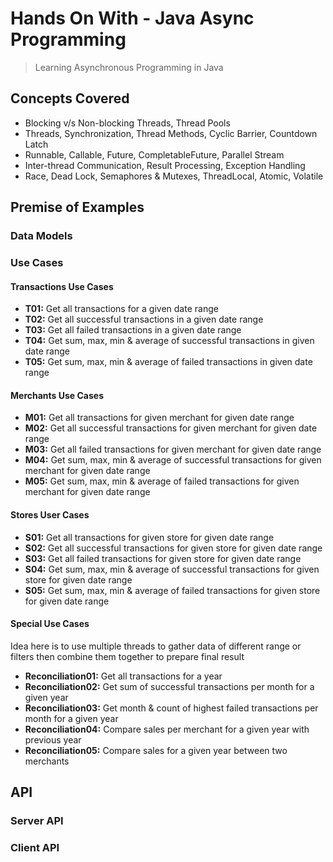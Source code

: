 # Hands On With - Java Async Programming

> Learning Asynchronous Programming in Java

## Concepts Covered

- Blocking v/s Non-blocking Threads, Thread Pools
- Threads, Synchronization, Thread Methods, Cyclic Barrier, Countdown Latch
- Runnable, Callable, Future, CompletableFuture, Parallel Stream
- Inter-thread Communication, Result Processing, Exception Handling
- Race, Dead Lock, Semaphores & Mutexes, ThreadLocal, Atomic, Volatile

## Premise of Examples

### Data Models

### Use Cases

#### Transactions Use Cases

- **T01:** Get all transactions for a given date range
- **T02:** Get all successful transactions in a given date range
- **T03:** Get all failed transactions in a given date range
- **T04:** Get sum, max, min & average of successful transactions in given date range
- **T05:** Get sum, max, min & average of failed transactions in given date range

#### Merchants Use Cases

- **M01:** Get all transactions for given merchant for given date range
- **M02:** Get all successful transactions for given merchant for given date range
- **M03:** Get all failed transactions for given merchant for given date range
- **M04:** Get sum, max, min & average of successful transactions for given merchant for given date range
- **M05:** Get sum, max, min & average of failed transactions for given merchant for given date range

#### Stores User Cases

- **S01:** Get all transactions for given store for given date range
- **S02:** Get all successful transactions for given store for given date range
- **S03:** Get all failed transactions for given store for given date range
- **S04:** Get sum, max, min & average of successful transactions for given store for given date range
- **S05:** Get sum, max, min & average of failed transactions for given store for given date range

#### Special Use Cases

Idea here is to use multiple threads to gather data of different range or 
filters then combine them together to prepare final result

- **Reconciliation01:** Get all transactions for a year
- **Reconciliation02:** Get sum of successful transactions per month for a given year
- **Reconciliation03:** Get month & count of highest failed transactions per month for a given year
- **Reconciliation04:** Compare sales per merchant for a given year with previous year
- **Reconciliation05:** Compare sales for a given year between two merchants

## API

### Server API

### Client API